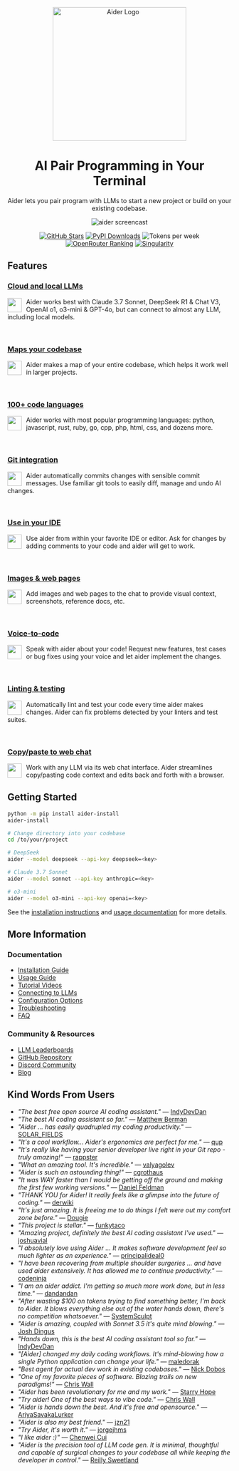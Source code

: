<p align="center">
    <a href="https://aider.chat/"><img src="https://aider.chat/assets/logo.svg" alt="Aider Logo" width="300"></a>
</p>

<h1 align="center">
AI Pair Programming in Your Terminal
</h1>


<p align="center">
Aider lets you pair program with LLMs to start a new project or build on your existing codebase. 
</p>

<p align="center">
  <img
    src="https://aider.chat/assets/screencast.svg"
    alt="aider screencast"
  >
</p>

<p align="center">
<!--[[[cog
from scripts.homepage import get_badges_md
text = get_badges_md()
cog.out(text)
]]]-->
  <a href="https://github.com/Aider-AI/aider/stargazers"><img alt="GitHub Stars" title="Total number of GitHub stars the Aider project has received"
src="https://img.shields.io/github/stars/Aider-AI/aider?style=flat-square&logo=github&color=f1c40f&labelColor=555555"/></a>
  <a href="https://pypi.org/project/aider-chat/"><img alt="PyPI Downloads" title="Total number of installations via pip from PyPI"
src="https://img.shields.io/badge/📦%20Installs-1.7M-2ecc71?style=flat-square&labelColor=555555"/></a>
  <img alt="Tokens per week" title="Number of tokens processed weekly by Aider users"
src="https://img.shields.io/badge/📈%20Tokens%2Fweek-15B-3498db?style=flat-square&labelColor=555555"/>
  <a href="https://openrouter.ai/"><img alt="OpenRouter Ranking" title="Aider's ranking among applications on the OpenRouter platform"
src="https://img.shields.io/badge/🏆%20OpenRouter-Top%2020-9b59b6?style=flat-square&labelColor=555555"/></a>
  <a href="https://aider.chat/HISTORY.html"><img alt="Singularity" title="Percentage of the new code in Aider's last release written by Aider itself"
src="https://img.shields.io/badge/🔄%20Singularity-65%25-e74c3c?style=flat-square&labelColor=555555"/></a>
<!--[[[end]]]-->  
</p>

## Features

### [Cloud and local LLMs](https://aider.chat/docs/llms.html)

<a href="https://aider.chat/docs/llms.html"><img src="https://aider.chat/assets/icons/brain.svg" width="32" height="32" align="left" valign="middle" style="margin-right:10px"></a>
Aider works best with Claude 3.7 Sonnet, DeepSeek R1 & Chat V3, OpenAI o1, o3-mini & GPT-4o, but can connect to almost any LLM, including local models.

<br>

### [Maps your codebase](https://aider.chat/docs/repomap.html)

<a href="https://aider.chat/docs/repomap.html"><img src="https://aider.chat/assets/icons/map-outline.svg" width="32" height="32" align="left" valign="middle" style="margin-right:10px"></a>
Aider makes a map of your entire codebase, which helps it work well in larger projects.

<br>

### [100+ code languages](https://aider.chat/docs/languages.html)

<a href="https://aider.chat/docs/languages.html"><img src="https://aider.chat/assets/icons/code-tags.svg" width="32" height="32" align="left" valign="middle" style="margin-right:10px"></a>
Aider works with most popular programming languages: python, javascript, rust, ruby, go, cpp, php, html, css, and dozens more.

<br>

### [Git integration](https://aider.chat/docs/git.html)

<a href="https://aider.chat/docs/git.html"><img src="https://aider.chat/assets/icons/source-branch.svg" width="32" height="32" align="left" valign="middle" style="margin-right:10px"></a>
Aider automatically commits changes with sensible commit messages. Use familiar git tools to easily diff, manage and undo AI changes.

<br>

### [Use in your IDE](https://aider.chat/docs/usage/watch.html)

<a href="https://aider.chat/docs/usage/watch.html"><img src="https://aider.chat/assets/icons/monitor.svg" width="32" height="32" align="left" valign="middle" style="margin-right:10px"></a>
Use aider from within your favorite IDE or editor. Ask for changes by adding comments to your code and aider will get to work.

<br>

### [Images & web pages](https://aider.chat/docs/usage/images-urls.html)

<a href="https://aider.chat/docs/usage/images-urls.html"><img src="https://aider.chat/assets/icons/image-multiple.svg" width="32" height="32" align="left" valign="middle" style="margin-right:10px"></a>
Add images and web pages to the chat to provide visual context, screenshots, reference docs, etc.

<br>

### [Voice-to-code](https://aider.chat/docs/usage/voice.html)

<a href="https://aider.chat/docs/usage/voice.html"><img src="https://aider.chat/assets/icons/microphone.svg" width="32" height="32" align="left" valign="middle" style="margin-right:10px"></a>
Speak with aider about your code! Request new features, test cases or bug fixes using your voice and let aider implement the changes.

<br>

### [Linting & testing](https://aider.chat/docs/usage/lint-test.html)

<a href="https://aider.chat/docs/usage/lint-test.html"><img src="https://aider.chat/assets/icons/check-all.svg" width="32" height="32" align="left" valign="middle" style="margin-right:10px"></a>
Automatically lint and test your code every time aider makes changes. Aider can fix problems detected by your linters and test suites.

<br>

### [Copy/paste to web chat](https://aider.chat/docs/usage/copypaste.html)

<a href="https://aider.chat/docs/usage/copypaste.html"><img src="https://aider.chat/assets/icons/content-copy.svg" width="32" height="32" align="left" valign="middle" style="margin-right:10px"></a>
Work with any LLM via its web chat interface. Aider streamlines copy/pasting code context and edits back and forth with a browser.

## Getting Started

```bash
python -m pip install aider-install
aider-install

# Change directory into your codebase
cd /to/your/project

# DeepSeek
aider --model deepseek --api-key deepseek=<key>

# Claude 3.7 Sonnet
aider --model sonnet --api-key anthropic=<key>

# o3-mini
aider --model o3-mini --api-key openai=<key>
```

See the [installation instructions](https://aider.chat/docs/install.html) and [usage documentation](https://aider.chat/docs/usage.html) for more details.

## More Information

### Documentation
- [Installation Guide](https://aider.chat/docs/install.html)
- [Usage Guide](https://aider.chat/docs/usage.html)
- [Tutorial Videos](https://aider.chat/docs/usage/tutorials.html)
- [Connecting to LLMs](https://aider.chat/docs/llms.html)
- [Configuration Options](https://aider.chat/docs/config.html)
- [Troubleshooting](https://aider.chat/docs/troubleshooting.html)
- [FAQ](https://aider.chat/docs/faq.html)

### Community & Resources
- [LLM Leaderboards](https://aider.chat/docs/leaderboards/)
- [GitHub Repository](https://github.com/Aider-AI/aider)
- [Discord Community](https://discord.gg/Tv2uQnR88V)
- [Blog](https://aider.chat/blog/)

## Kind Words From Users

- *"The best free open source AI coding assistant."* — [IndyDevDan](https://youtu.be/YALpX8oOn78)
- *"The best AI coding assistant so far."* — [Matthew Berman](https://www.youtube.com/watch?v=df8afeb1FY8)
- *"Aider ... has easily quadrupled my coding productivity."* — [SOLAR_FIELDS](https://news.ycombinator.com/item?id=36212100)
- *"It's a cool workflow... Aider's ergonomics are perfect for me."* — [qup](https://news.ycombinator.com/item?id=38185326)
- *"It's really like having your senior developer live right in your Git repo - truly amazing!"* — [rappster](https://github.com/Aider-AI/aider/issues/124)
- *"What an amazing tool. It's incredible."* — [valyagolev](https://github.com/Aider-AI/aider/issues/6#issue-1722897858)
- *"Aider is such an astounding thing!"* — [cgrothaus](https://github.com/Aider-AI/aider/issues/82#issuecomment-1631876700)
- *"It was WAY faster than I would be getting off the ground and making the first few working versions."* — [Daniel Feldman](https://twitter.com/d_feldman/status/1662295077387923456)
- *"THANK YOU for Aider! It really feels like a glimpse into the future of coding."* — [derwiki](https://news.ycombinator.com/item?id=38205643)
- *"It's just amazing. It is freeing me to do things I felt were out my comfort zone before."* — [Dougie](https://discord.com/channels/1131200896827654144/1174002618058678323/1174084556257775656)
- *"This project is stellar."* — [funkytaco](https://github.com/Aider-AI/aider/issues/112#issuecomment-1637429008)
- *"Amazing project, definitely the best AI coding assistant I've used."* — [joshuavial](https://github.com/Aider-AI/aider/issues/84)
- *"I absolutely love using Aider ... It makes software development feel so much lighter as an experience."* — [principalideal0](https://discord.com/channels/1131200896827654144/1133421607499595858/1229689636012691468)
- *"I have been recovering from multiple shoulder surgeries ... and have used aider extensively. It has allowed me to continue productivity."* — [codeninja](https://www.reddit.com/r/OpenAI/s/nmNwkHy1zG)
- *"I am an aider addict. I'm getting so much more work done, but in less time."* — [dandandan](https://discord.com/channels/1131200896827654144/1131200896827654149/1135913253483069470)
- *"After wasting $100 on tokens trying to find something better, I'm back to Aider. It blows everything else out of the water hands down, there's no competition whatsoever."* — [SystemSculpt](https://discord.com/channels/1131200896827654144/1131200896827654149/1178736602797846548)
- *"Aider is amazing, coupled with Sonnet 3.5 it's quite mind blowing."* — [Josh Dingus](https://discord.com/channels/1131200896827654144/1133060684540813372/1262374225298198548)
- *"Hands down, this is the best AI coding assistant tool so far."* — [IndyDevDan](https://www.youtube.com/watch?v=MPYFPvxfGZs)
- *"[Aider] changed my daily coding workflows. It's mind-blowing how a single Python application can change your life."* — [maledorak](https://discord.com/channels/1131200896827654144/1131200896827654149/1258453375620747264)
- *"Best agent for actual dev work in existing codebases."* — [Nick Dobos](https://twitter.com/NickADobos/status/1690408967963652097?s=20)
- *"One of my favorite pieces of software. Blazing trails on new paradigms!"* — [Chris Wall](https://x.com/chris65536/status/1905053299251798432)
- *"Aider has been revolutionary for me and my work."* — [Starry Hope](https://x.com/starryhopeblog/status/1904985812137132056)
- *"Try aider! One of the best ways to vibe code."* — [Chris Wall](https://x.com/Chris65536/status/1905053418961391929)
- *"Aider is hands down the best. And it's free and opensource."* — [AriyaSavakaLurker](https://www.reddit.com/r/ChatGPTCoding/comments/1ik16y6/whats_your_take_on_aider/mbip39n/)
- *"Aider is also my best friend."* — [jzn21](https://www.reddit.com/r/ChatGPTCoding/comments/1heuvuo/aider_vs_cline_vs_windsurf_vs_cursor/m27dcnb/)
- *"Try Aider, it's worth it."* — [jorgejhms](https://www.reddit.com/r/ChatGPTCoding/comments/1heuvuo/aider_vs_cline_vs_windsurf_vs_cursor/m27cp99/)
- *"I like aider :)"* — [Chenwei Cui](https://x.com/ccui42/status/1904965344999145698)
- *"Aider is the precision tool of LLM code gen. It is minimal, thoughtful and capable of surgical changes to your codebase all while keeping the developer in control."* — [Reilly Sweetland](https://x.com/rsweetland/status/1904963807237259586)
